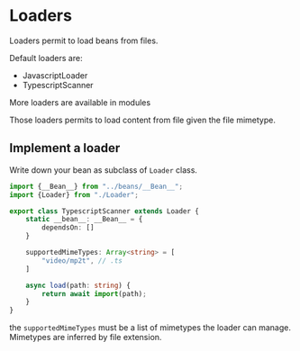 # Loaders

Loaders permit to load beans from files.

Default loaders are:

- JavascriptLoader
- TypescriptScanner

More loaders are available in modules

Those loaders permits to load content from file
given the file mimetype.

## Implement a loader

Write down your bean as subclass of `Loader` class.

```ts
import {__Bean__} from "../beans/__Bean__";
import {Loader} from "./Loader";

export class TypescriptScanner extends Loader {
    static __bean__: __Bean__ = {
        dependsOn: []
    }

    supportedMimeTypes: Array<string> = [
        "video/mp2t", // .ts
    ]

    async load(path: string) {
        return await import(path);
    }
}
```

the `supportedMimeTypes` must be a list of mimetypes the loader
can manage. Mimetypes are inferred by file extension.

